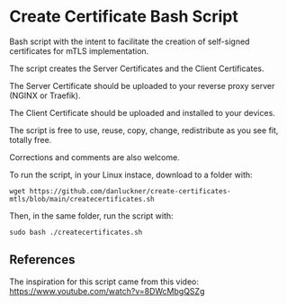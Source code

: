 # Create Certificate Bash Script

Bash script with the intent to facilitate the creation of self-signed certificates for mTLS implementation.

The script creates the Server Certificates and the Client Certificates.

The Server Certificate should be uploaded to your reverse proxy server (NGINX or Traefik).

The Client Certificate should be uploaded and installed to your devices.

The script is free to use, reuse, copy, change, redistribute as you see fit, totally free.

Corrections and comments are also welcome.

To run the script, in your Linux instace, download to a folder with:

`wget https://github.com/danluckner/create-certificates-mtls/blob/main/createcertificates.sh`

Then, in the same folder, run the script with:

`sudo bash ./createcertificates.sh`

## References
The inspiration for this script came from this video: https://www.youtube.com/watch?v=8DWcMbgQSZg
